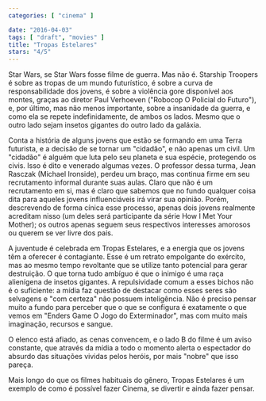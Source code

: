 ```yaml
---
categories: [ "cinema" ]

date: "2016-04-03"
tags: [ "draft", "movies" ]
title: "Tropas Estelares"
stars: "4/5"
---
```

Star Wars, se Star Wars fosse filme de guerra. Mas não é. Starship Troopers é sobre as tropas de um mundo futurístico, é sobre a curva de responsabilidade dos jovens, é sobre a violência gore disponível aos montes, graças ao diretor Paul Verhoeven ("Robocop O Policial do Futuro"), e, por último, mas não menos importante, sobre a insanidade da guerra, e como ela se repete indefinidamente, de ambos os lados. Mesmo que o outro lado sejam insetos gigantes do outro lado da galáxia.

Conta a história de alguns jovens que estão se formando em uma Terra futurista, e a decisão de se tornar um "cidadão", e não apenas um civil. Um "cidadão" é alguém que luta pelo seu planeta e sua espécie, protegendo os civis. Isso é dito e venerado algumas vezes. O professor dessa turma, Jean Rasczak (Michael Ironside), perdeu um braço, mas continua firme em seu recrutamento informal durante suas aulas. Claro que não é um recrutamento em si, mas é claro que sabemos que no fundo qualquer coisa dita para aqueles jovens influenciáveis irá virar sua opinião. Porém, descrevendo de forma cínica esse processo, apenas dois jovens realmente acreditam nisso (um deles será participante da série How I Met Your Mother); os outros apenas seguem seus respectivos interesses amorosos ou querem se ver livre dos pais.

A juventude é celebrada em Tropas Estelares, e a energia que os jovens têm a oferecer é contagiante. Esse é um retrato empolgante do exército, mas ao mesmo tempo revoltante que se utilize tanto potencial para gerar destruição. O que torna tudo ambíguo é que o inimigo é uma raça alienígena de insetos gigantes. A repulsividade comum a esses bichos não é o suficiente: a mídia faz questão de destacar como esses seres são selvagens e "com certeza" não possuem inteligência. Não é preciso pensar muito a fundo para perceber que o que se configura é exatamente o que vemos em "Enders Game O Jogo do Exterminador", mas com muito mais imaginação, recursos e sangue.

O elenco está afiado, as cenas convencem, e o lado B do filme é um aviso constante, que através da mídia a todo o momento alerta o espectador do absurdo das situações vividas pelos heróis, por mais "nobre" que isso pareça.

Mais longo do que os filmes habituais do gênero, Tropas Estelares é um exemplo de como é possível fazer Cinema, se divertir e ainda fazer pensar.
